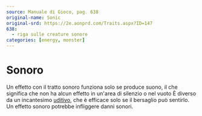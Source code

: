 ```yaml
---
source: Manuale di Gioco, pag. 638
original-name: Sonic
original-srd: https://2e.aonprd.com/Traits.aspx?ID=147
638:
  - riga sulle creature sonore
categories: [energy, monster]
---
```


# Sonoro

Un effetto con il tratto sonoro funziona solo se produce suono, il che significa
che non ha alcun effetto in un'area di silenzio o nel vuoto È diverso da un
incantesimo [uditivo](/tratti/uditivo), che è efficace solo se il bersaglio può
sentirlo. Un effetto sonoro potrebbe infliggere danni sonori.
